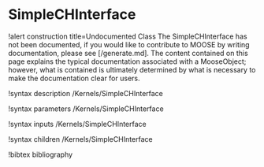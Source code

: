 <!-- MOOSE Documentation Stub: Remove this when content is added. -->

# SimpleCHInterface

!alert construction title=Undocumented Class
The SimpleCHInterface has not been documented, if you would like to contribute to MOOSE by
writing documentation, please see [/generate.md]. The content contained on this page explains
the typical documentation associated with a MooseObject; however, what is contained is ultimately
determined by what is necessary to make the documentation clear for users.

!syntax description /Kernels/SimpleCHInterface

!syntax parameters /Kernels/SimpleCHInterface

!syntax inputs /Kernels/SimpleCHInterface

!syntax children /Kernels/SimpleCHInterface

!bibtex bibliography
